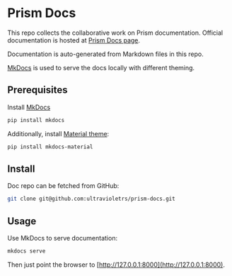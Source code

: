 # Prism Docs

This repo collects the collaborative work on Prism documentation.
Official documentation is hosted at [Prism Docs page][docs].

Documentation is auto-generated from Markdown files in this repo.

[MkDocs](https://www.mkdocs.org/) is used to serve the docs locally with different theming.

## Prerequisites

Install [MkDocs](https://www.mkdocs.org/#installation)

```bash
pip install mkdocs
```

Additionally, install [Material theme](https://squidfunk.github.io/mkdocs-material/):

```bash
pip install mkdocs-material
```

## Install

Doc repo can be fetched from GitHub:

```bash
git clone git@github.com:ultravioletrs/prism-docs.git
```

## Usage

Use MkDocs to serve documentation:

```bash
mkdocs serve
```

Then just point the browser to [http://127.0.0.1:8000](http://127.0.0.1:8000).

[docs]: https://docs.prism.ultraviolet.rs
